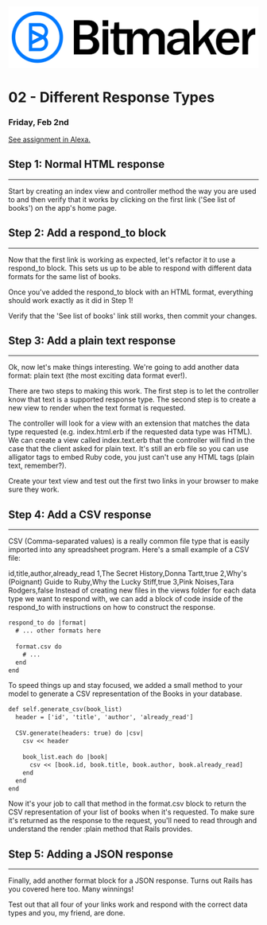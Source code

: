 ![Bitmaker](https://github.com/johncarlolopez/bitmaker-reference/blob/master/bitmakerlogo.svg)
# 02 - Different Response Types
### Friday, Feb 2nd

[See assignment in Alexa.](https://alexa.bitmaker.co/wdi/67/assignments/2044/latest)

## Step 1: Normal HTML response
___
Start by creating an index view and controller method the way you are used to and then verify that it works by clicking on the first link ('See list of books') on the app's home page.

## Step 2: Add a respond_to block
___
Now that the first link is working as expected, let's refactor it to use a respond_to block. This sets us up to be able to respond with different data formats for the same list of books.

Once you've added the respond_to block with an HTML format, everything should work exactly as it did in Step 1!

Verify that the 'See list of books' link still works, then commit your changes.

## Step 3: Add a plain text response
___
Ok, now let's make things interesting. We're going to add another data format: plain text (the most exciting data format ever!).

There are two steps to making this work. The first step is to let the controller know that text is a supported response type. The second step is to create a new view to render when the text format is requested.

The controller will look for a view with an extension that matches the data type requested (e.g. index.html.erb if the requested data type was HTML). We can create a view called index.text.erb that the controller will find in the case that the client asked for plain text. It's still an erb file so you can use alligator tags to embed Ruby code, you just can't use any HTML tags (plain text, remember?).

Create your text view and test out the first two links in your browser to make sure they work.

## Step 4: Add a CSV response
___
CSV (Comma-separated values) is a really common file type that is easily imported into any spreadsheet program. Here's a small example of a CSV file:

id,title,author,already_read
1,The Secret History,Donna Tartt,true
2,Why's (Poignant) Guide to Ruby,Why the Lucky Stiff,true
3,Pink Noises,Tara Rodgers,false
Instead of creating new files in the views folder for each data type we want to respond with, we can add a block of code inside of the respond_to with instructions on how to construct the response.
```
respond_to do |format|
  # ... other formats here

  format.csv do
    # ...
  end
end
```
To speed things up and stay focused, we added a small method to your model to generate a CSV representation of the Books in your database.
```
def self.generate_csv(book_list)
  header = ['id', 'title', 'author', 'already_read']

  CSV.generate(headers: true) do |csv|
    csv << header

    book_list.each do |book|
      csv << [book.id, book.title, book.author, book.already_read]
    end
  end
end
```
Now it's your job to call that method in the format.csv block to return the CSV representation of your list of books when it's requested. To make sure it's returned as the response to the request, you'll need to read through and understand the render :plain method that Rails provides.

## Step 5: Adding a JSON response
___
Finally, add another format block for a JSON response. Turns out Rails has you covered here too. Many winnings!

Test out that all four of your links work and respond with the correct data types and you, my friend, are done.
